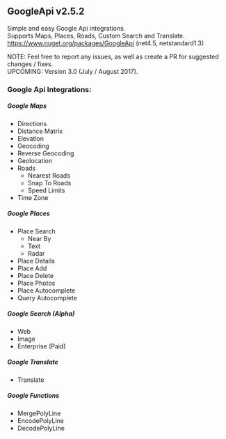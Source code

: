 ## GoogleApi v2.5.2
Simple and easy Google Api integrations.  
Supports Maps, Places, Roads, Custom Search and Translate.  
https://www.nuget.org/packages/GoogleApi (net4.5, netstandard1.3)


NOTE: Feel free to report any issues, as well as create a PR for suggested changes / fixes.  
UPCOMING: Version 3.0 (July / August 2017).

### Google Api Integrations:
##### Google Maps
  * Directions
  * Distance Matrix
  * Elevation
  * Geocoding 
  * Reverse Geocoding
  * Geolocation
  * Roads 
    * Nearest Roads
    * Snap To Roads
    * Speed Limits
  * Time Zone

##### Google Places
  * Place Search
    * Near By
	* Text
	* Radar
  * Place Details
  * Place Add
  * Place Delete
  * Place Photos
  * Place Autocomplete
  * Query Autocomplete

##### Google Search (*Alpha*)
  * Web
  * Image
  * Enterprise (Paid)

##### Google Translate 
  * Translate

##### Google Functions 
  * MergePolyLine
  * EncodePolyLine
  * DecodePolyLine

